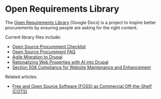 # Open Requirements Library

The [Open Requirements Library](https://docs.google.com/document/d/1OYrxJp5LaZMRSFltmnwvS2BpcRwnkDY3not6ELjH2M0) [Google Docs] is a project to inspire better procurements by ensuring people are asking for the right content. 

Current library files include:

- [Open Source Procurement Checklist](Open-Source-Procurement-Checklist.md)
- [Open Source Procurement FAQ](OSS-procurement-FAQ.md)
- [Agile Migration to Drupal](agile-migrations.md)
- [Rationalizing Web Properties with AI into Drupal](web-consolidation.md)
- [Section 508 Compliance for Website Maintenance and Enhancement](accessibility.md)

Related articles:
- [Free and Open Source Software (FOSS) as Commercial Off-the-Shelf (COTS)](FOSS-COTS.md)
